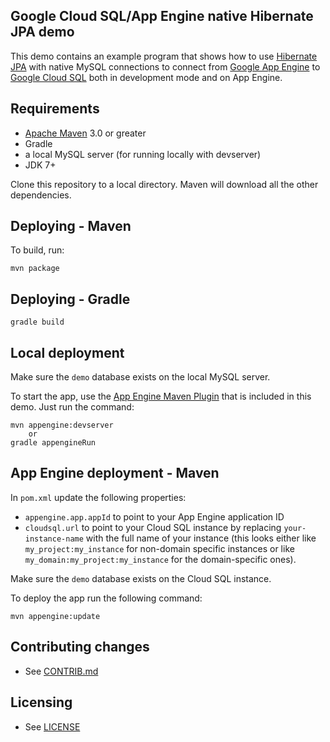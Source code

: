 ## Google Cloud SQL/App Engine native Hibernate JPA demo

This demo contains an example program that shows how to use [Hibernate](http://www.hibernate.org/) [JPA](http://en.wikipedia.org/wiki/Java_Persistence_API) with native MySQL connections to connect from [Google App Engine](https://developers.google.com/appengine/) to [Google Cloud SQL](https://developers.google.com/cloud-sql) both in development mode and on App Engine.


## Requirements

* [Apache Maven](http://maven.apache.org) 3.0 or greater
* Gradle
* a local MySQL server (for running locally with devserver)
* JDK 7+

Clone this repository to a local directory.  Maven will download all the other dependencies.


## Deploying - Maven

To build, run:

    mvn package

## Deploying - Gradle

	gradle build

## Local deployment

Make sure the `demo` database exists on the local MySQL server.

To start the app, use the [App Engine Maven Plugin](http://code.google.com/p/appengine-maven-plugin/) that is included in this demo.  Just run the command:

    mvn appengine:devserver
    	or
    gradle appengineRun


## App Engine deployment - Maven

In `pom.xml` update the following properties:

* `appengine.app.appId` to point to your App Engine application ID
* `cloudsql.url` to point to your Cloud SQL instance by replacing `your-instance-name` with the full name of your instance (this looks either like `my_project:my_instance` for non-domain specific instances or like `my_domain:my_project:my_instance` for the domain-specific ones).

Make sure the `demo` database exists on the Cloud SQL instance.

To deploy the app run the following command:

    mvn appengine:update


## Contributing changes

* See [CONTRIB.md](CONTRIB.md)


## Licensing

* See [LICENSE](LICENSE)
